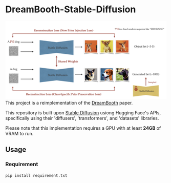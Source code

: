 # DreamBooth-Stable-Diffusion
![DreamBooth](./data/repo/1.png)
This project is a reimplementation of the [DreamBooth](https://arxiv.org/abs/2208.12242) paper.

This repository is built upon [Stable Diffusion](https://github.com/CompVis/stable-diffusion) usiong Hugging Face's APIs, specifically using their 'diffusers', 'transformers', and 'datasets' libraries.

Please note that this implementation requires a GPU with at least **24GB** of VRAM to run. 

## Usage
### Requirement
```
pip install requirement.txt
```
